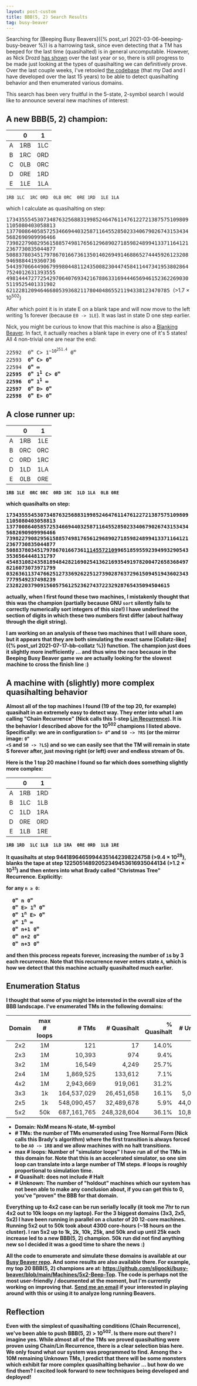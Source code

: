 ```yaml
---
layout: post-custom
title: BBB(5, 2) Search Results
tag: busy-beaver
---
```


Searching for [Beeping Busy Beavers]({% post_url 2021-03-06-beeping-busy-beaver %}) is a harrowing task, since even detecting that a TM has beeped for the last time (quasihalted) is in general uncomputable. However, as Nick Drozd [has shown](https://nickdrozd.github.io/2022/02/11/latest-beeping-busy-beaver-results.html) over the last year or so, there is still progress to be made just looking at the types of quasihalting we can definitively prove. Over the last couple weeks, I've retooled [the codebase](https://github.com/sligocki/busy-beaver) (that my Dad and I have developed over the last 15 years) to be able to detect quasihalting behavior and then enumerated various domains.

This search has been very fruitful in the 5-state, 2-symbol search I would like to announce several new machines of interest:

## A new BBB(5, 2) champion:

|     |  0  |  1  |
| :-: | :-: | :-: |
|  A  | 1RB | 1LC |
|  B  | 1RC | 0RD |
|  C  | 0LB | 0RC |
|  D  | 0RE | 1RD |
|  E  | 1LE | 1LA |

`1RB 1LC  1RC 0RD  0LB 0RC  0RE 1RD  1LE 1LA`

which I calculate as quasihalting on step:

<samp>
173435554530734876325688319985246476114761227213875751098091105080403058813
137700864058572534669440325871164552850233406790267431534345682690909996466
739822790829561588574981765612968902718598248994133711641212367730835044877
508837803451797867016673613501402694914688652744459261232089469884419360736
544397066449067999804481124350082304474584114473419538028647524012631393555
498144472772542970640769342167886331694446569461523622690305119525401331902
62122812094646680539368211780404865521194338123470785
</samp> (>1.7 × 10<sup>502</sup>)

After which point it is in state E on a blank tape and will now move to the left writing 1s forever (because `E0 -> 1LE`). It was last in state D one step earlier.

Nick, you might be curious to know that this machine is also a [Blanking Beaver](https://nickdrozd.github.io/2021/02/14/blanking-beavers.html). In fact, it actually reaches a blank tape in every one of it's 5 states! All 4 non-trivial one are near the end:

<samp>
22592  0<sup>∞</sup> C> 1<sup>~10<sup>251.4</sup></sup> 0<sup>∞</sup><br/>
22593  <b>0<sup>∞</sup> C> 0<sup>∞</sup></b><br/>
22594  <b>0<sup>∞</sup> <B 0<sup>∞</sup></b><br/>
22595  0<sup>∞</sup> 1<sup>1</sup> C> 0<sup>∞</sup><br/>
22596  0<sup>∞</sup> 1<sup>1</sup> <B 0<sup>∞</sup><br/>
22597  <b>0<sup>∞</sup> D> 0<sup>∞</sup></b><br/>
22598  <b>0<sup>∞</sup> E> 0<sup>∞</sup></b><br/>
</samp>

## A close runner up:

|     |  0  |  1  |
| :-: | :-: | :-: |
|  A  | 1RB | 1LE |
|  B  | 0RC | 0RC |
|  C  | 0RD | 1RC |
|  D  | 1LD | 1LA |
|  E  | 0LB | 0RE |

`1RB 1LE  0RC 0RC  0RD 1RC  1LD 1LA  0LB 0RE`

which quasihalts on step:

<samp>
173435554530734876325688319985246476114761227213875751098091105080403058813
137700864058572534669440325871164552850233406790267431534345682690909996466
739822790829561588574981765612968902718598248994133711641212367730835044877
50883780345179786701667361<u>1145572109</u>965185955923949932905433536564448131797
454831082435818948428216902541362169354919782004726583684978216073073971799
032636113747662512733692622512739028763729615094519436023437779549237498239
23282203790915605756125236274372232928765435094504615
</samp>

actually, when I first found these two machines, I mistakenly thought that this was the champion (partially because GNU `sort` silently fails to correctly numerically sort integers of this size!) I have underlined the section of digits in which these two numbers first differ (about halfway through the digit string).

I am working on an analysis of these two machines that I will share soon, but it appears that they are both simulating the exact same [Collatz-like]({% post_url 2021-07-17-bb-collatz %}) function. The champion just does it slightly more inefficiently ... and thus wins the race because in the Beeping Busy Beaver game we are actually looking for the slowest machine to cross the finish line :)

## A machine with (slightly) more complex quasihalting behavior

Almost all of the top machines I found (19 of the top 20, for example) quasihalt in an extremely easy to detect way. They enter into what I am calling "Chain Recurrence" (Nick calls this 1-step [Lin Recurrence](https://nickdrozd.github.io/2021/02/24/lin-recurrence-and-lins-algorithm.html)). It is the behavior I described above for the 10<sup>502</sup> champions I listed above. Specifically: we are in configuration <code>S> 0<sup>∞</sup></code> and `S0 -> ?RS` (or the mirror image: <code>0<sup>∞</sup> <S</code> and `S0 -> ?LS`) and so we can easily see that the TM will remain in state S forever after, just moving right (or left) over and endless stream of 0s.

Here is the 1 top 20 machine I found so far which does something slightly more complex:

|     |  0  |  1  |
| :-: | :-: | :-: |
|  A  | 1RB | 1RD |
|  B  | 1LC | 1LB |
|  C  | 1LD | 1RA |
|  D  | 0RE | 0RD |
|  E  | 1LB | 1RE |

`1RB 1RD  1LC 1LB  1LD 1RA  0RE 0RD  1LB 1RE`

It quasihalts at step 94418964659944351442398224758 (>9.4 × 10<sup>28</sup>), blanks the tape at step 12250514892052349453616935044134 (>1.2 × 10<sup>31</sup>) and then enters into what Brady called "Christmas Tree" Recurrence. Explicitly:

for any `n ≥ 0`:

<samp>
  0<sup>∞</sup> <D 1<sup>n</sup> 0<sup>∞</sup><br/>
  0<sup>∞</sup> E> 1<sup>n</sup> 0<sup>∞</sup><br/>
  0<sup>∞</sup> 1<sup>n</sup> E> 0<sup>∞</sup><br/>
  0<sup>∞</sup> 1<sup>n</sup> <B 1 0<sup>∞</sup><br/>
  0<sup>∞</sup> <B 1<sup>n+1</sup> 0<sup>∞</sup><br/>
  0<sup>∞</sup> <C 1<sup>n+2</sup> 0<sup>∞</sup><br/>
  0<sup>∞</sup> <D 1<sup>n+3</sup> 0<sup>∞</sup><br/>
</samp>

and then this process repeats forever, increasing the number of `1`s by 3 each recurrence. Note that this recurrence never enters state `A`, which is how we detect that this machine actually quasihalted much earlier.

## Enumeration Status

I thought that some of you might be interested in the overall size of the BBB landscape. I've enumerated TMs in the following domains:

| Domain | max # loops |       # TMs | # Quasihalt | % Quasihalt |  # Unknown | % Unknown |
|:------:|:-----------:|------------:|------------:|------------:|-----------:|----------:|
|   2x2  | 1M          |         121 |          17 |       14.0% |          1 |      0.8% |
|   2x3  | 1M          |      10,393 |         974 |        9.4% |        192 |      1.8% |
|   3x2  | 1M          |      16,549 |       4,249 |       25.7% |        112 |      0.7% |
|   2x4  | 1M          |   1,869,525 |     133,612 |        7.1% |     69,331 |      3.7% |
|   4x2  | 1M          |   2,943,669 |     919,061 |       31.2% |     26,136 |      0.9% |
|   3x3  | 1k          | 164,537,029 |  26,451,658 |       16.1% |  5,086,812 |      3.1% |
|   2x5  | 1k          | 548,090,457 |  32,489,678 |        5.9% | 44,087,899 |      8.0% |
|   5x2  | 50k         | 687,161,765 | 248,328,604 |       36.1% | 10,822,343 |      1.6% |

* Domain: NxM means N-state, M-symbol
* \# TMs: the number of TMs enumerated using Tree Normal Form (Nick calls this Brady's algorithm) where the first transition is always forced to be `A0 -> 1RB` and we allow machines with no halt transitions.
* max \# loops: Number of "simulator loops" I have run all of the TMs in this domain for. Note that this is an accelerated simulator, so one sim loop can translate into a large number of TM steps. \# loops is roughly proportional to simulation time.
* \# Quasihalt: does not include \# Halt
* \# Unknown: The number of "holdout" machines which our system has not been able to make any conclusion about, if you can get this to 0, you've "proven" the BBB for that domain.

Everything up to 4x2 case can be run serially locally (it took me 7hr to run 4x2 out to 10k loops on my laptop). For the 3 biggest domains (3x3, 2x5, 5x2) I have been running in parallel on a cluster of 20 12-core machines. Running 5x2 out to 50k took about 4300 core-hours (~18 hours on the cluster). I ran 5x2 up to 1k, 2k, 10k, 25k, and 50k and up until 25k each increase led to a new BBB(5, 2) champion. 50k run did not find anything new so I decided it was a good time to share the news :)

All the code to enumerate and simulate these domains is available at our [Busy Beaver repo](https://github.com/sligocki/busy-beaver). And some results are also available there. For example, my top 20 BBB(5, 2) champions are at: <https://github.com/sligocki/busy-beaver/blob/main/Machines/5x2-Beep-Top>. The code is perhaps not the most user-friendly / documented at the moment, but I'm currently working on improving that. [Send me an email](mailto:sligocki@gmail.com) if your interested in playing around with this or using it to analyze long running Beavers.

## Reflection

Even with the simplest of quasihalting conditions (Chain Recurrence), we've been able to push BBB(5,&nbsp;2) > 10<sup>502</sup>. Is there more out there? I imagine yes. While almost all of the TMs we proved quasihalting were proven using Chain/Lin Recurrence, there is a clear selection bias here. We only found what our system was programmed to find. Among the > 10M remaining Unknown TMs, I predict that there will be some monsters which exhibit far more complex quasihalting behavior ... but how do we find them? I excited look forward to new techniques being developed and deployed!
